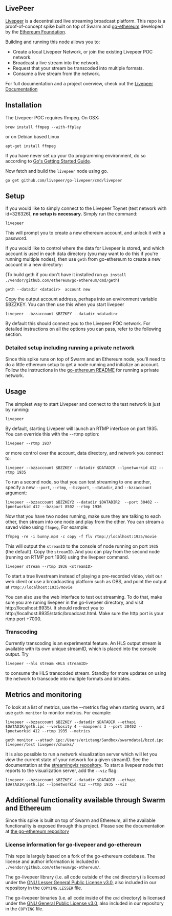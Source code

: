 ## LivePeer

[Livepeer](https://livepeer.org) is a decentralized live streaming broadcast platform. This
repo is a proof-of-concept spike built on top of Swarm and 
[go-ethereum](https://github.com/ethereum/go-ethereum) developed by
the [Ethereum Foundation](http://ethereum.org).

Building and running this node allows you to:

* Create a local Livepeer Network, or join the existing Livepeer POC
network.
* Broadcast a live stream into the network.
* Request that your stream be transcoded into multiple formats.
* Consume a live stream from the network.

For full documentation and a project overview, check out the
[Livepeer Documentation](https://github.com/livepeer/wiki/wiki)

## Installation

The Livepeer POC requires ffmpeg. On OSX:

`brew install ffmpeg --with-ffplay`

or on Debian based Linux

`apt-get install ffmpeg`

If you have never set up your Go programming environment, do so according to [Go's Getting Started Guide](https://golang.org/doc/install).

Now fetch and build the `livepeer` node using go.

`go get github.com/livepeer/go-livepeer/cmd/livepeer`  

## Setup

If you would like to simply connect to the Livepeer Toynet (test
network with id=326326), **no setup is necessary.** Simply run the command:

`livepeer`

This will prompt you to create a new ethereum account, and unlock it
with a password.

If you would like to control where the data for Livepeer is stored,
and which account is used in each data directory (you may want to do
this if you're running multiple nodes), then use `geth` from
go-ethereum to create a new account in a
new directory:

(To build geth if you don't have it installed run `go install ./vendor/github.com/ethereum/go-ethereum/cmd/geth`)

`geth --datadir <datadir>  account new`

Copy the output account address, perhaps into an environment variable
$BZZKEY. You can then use this when you start livepeer

`livepeer --bzzaccount $BZZKEY --datadir <datadir>`

By default this should connect you to the Livepeer POC network. For
detailed instructions on all the options you can pass, refer to the following section.

### Detailed setup including running a private network

Since this spike runs on top of Swarm and an Ethereum node, you'll
need to do a little ethereum setup to get a node running and
initialize an account. Follow the instructions in the
[go-ethereum README](http://github.com/ethereum/go-ethereum) for
running a private network.

## Usage

The simplest way to start Livepeer and connect to the test network is
just by running:

`livepeer`

By default, starting Livepeer will launch an RTMP interface on
port 1935. You can override this with the --rtmp option:

`livepeer --rtmp 1937`

or more control over the account, data directory, and network you
connect to:

`livepeer --bzzaccount $BZZKEY --datadir $DATADIR --lpnetworkid 412 --rtmp 1935`

To run a second node, so that you can test streaming to one another,
specify a new `--port`, `--rtmp`, `--bzzport`, `--datadir`, and `--bzzaccount` argument:

`livepeer --bzzaccount $BZZKEY2 --datadir $DATADIR2  --port 30402 --lpnetworkid 412 --bzzport 8502 --rtmp 1936`

Now that you have two nodes running, make sure they are talking to
each other, then stream into one node and play from the other.  You
can stream a saved video using `ffmpeg`, For example:

`ffmpeg -re -i bunny.mp4 -c copy -f flv rtmp://localhost:1935/movie`

This will output the `streamID` to the console of node running on port
`1935` (the default). Copy the `streamID`. And you can play from the
second node (running on RTMP port 1936) using the livepeer command.

`livepeer stream --rtmp 1936 <streamID>`

To start a true livestream instead of playing a pre-recorded video, visit our web client or use a broadcasting
platform such as OBS, and point the output at `rtmp://localhost:1935/movie`

You can also use the web interface to test out streaming. To do that, make sure you are runing livepeer in the go-livepeer directory, and visit http://localhost:8935/. It should redirect you to http://localhost:8935/static/broadcast.html. Make sure the http port is your rtmp port +7000.


### Transcoding

Currently transcoding is an experimental feature. An HLS output stream
is available with its own unique streamID, which is placed into the
console output. Try

`livepeer --hls stream <HLS streamID>`

to consume the HLS transcoded stream. Standby for more updates on
using the network to transcode into multiple formats and bitrates.

## Metrics and monitoring

To look at a list of metrics, use the --metrics flag when starting
swarm, and use `geth monitor` to monitor metrics.  For example:

`livepeer --bzzaccount $BZZKEY --datadir $DATADIR --ethapi $DATADIR/geth.ipc --verbosity 4 --maxpeers 3 --port 30402 --lpnetworkid 412 --rtmp 1935 --metrics`

`geth monitor --attach ipc:/Users/erictang/Sandbox/swarmdata1/bzzd.ipc
livepeer/test livepeer/chunks/`

It is also possible to run a network visualization server which will
let you view the current state of your network for a given
streamID. See the documentation at the
[streamingviz repository](https://github.com/livepeer/streamingviz). To
start a livepeer node that reports to the visualization server, add
the `--viz` flag:

`livepeer --bzzaccount $BZZKEY --datadir $DATADIR --ethapi $DATADIR/geth.ipc --lpnetworkid 412 --rtmp 1935 --viz`

## Additional functionality available through Swarm and Ethereum

Since this spike is built on top of Swarm and Ethereum, all the
available functionality is exposed through this project. Please see
the documentation at [the go-ethereum repository](http://github.com/ethereum/go-ethereum)

### License information for go-livepeer and go-ethereum

This repo is largely based on a fork of the go-ethereum
codebase. The license and author information is included in `./vendor/github.com/ethereum/go-ethereum/`.

The go-livepeer library (i.e. all code outside of the `cmd` directory) is licensed under the
[GNU Lesser General Public License v3.0](https://www.gnu.org/licenses/lgpl-3.0.en.html), also
included in our repository in the `COPYING.LESSER` file.

The go-livepeer binaries (i.e. all code inside of the `cmd` directory) is licensed under the
[GNU General Public License v3.0](https://www.gnu.org/licenses/gpl-3.0.en.html), also included
in our repository in the `COPYING` file.
